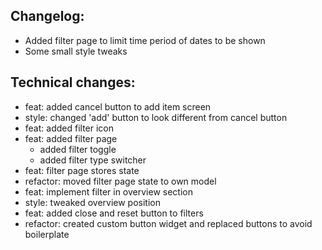 ## Changelog:
- Added filter page to limit time period of dates to be shown
- Some small style tweaks


## Technical changes:
- feat: added cancel button to add item screen
- style: changed 'add' button to look different from cancel button
- feat: added filter icon
- feat: added filter page
  - added filter toggle
  - added filter type switcher
- feat: filter page stores state
- refactor: moved filter page state to own model
- feat: implement filter in overview section
- style: tweaked overview position
- feat: added close and reset button to filters
- refactor: created custom button widget and replaced buttons to avoid boilerplate